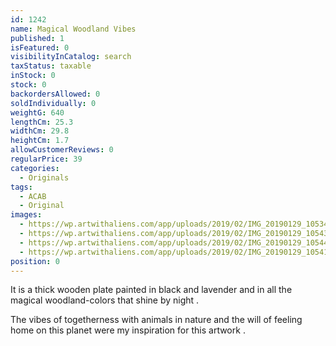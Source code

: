```yaml
---
id: 1242
name: Magical Woodland Vibes
published: 1
isFeatured: 0
visibilityInCatalog: search
taxStatus: taxable
inStock: 0
stock: 0
backordersAllowed: 0
soldIndividually: 0
weightG: 640
lengthCm: 25.3
widthCm: 29.8
heightCm: 1.7
allowCustomerReviews: 0
regularPrice: 39
categories:
  - Originals
tags:
  - ACAB
  - Original
images:
  - https://wp.artwithaliens.com/app/uploads/2019/02/IMG_20190129_105343-01-scaled.jpeg
  - https://wp.artwithaliens.com/app/uploads/2019/02/IMG_20190129_105430-01-scaled.jpeg
  - https://wp.artwithaliens.com/app/uploads/2019/02/IMG_20190129_105449-01-scaled.jpeg
  - https://wp.artwithaliens.com/app/uploads/2019/02/IMG_20190129_105412-01-scaled.jpeg
position: 0
---
```


It is a thick wooden plate painted in black and lavender and in all the magical woodland-colors that shine by night .

The vibes of togetherness with animals in nature and the will of feeling home on this planet were my inspiration for this artwork .
